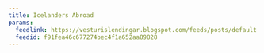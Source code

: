 ```yaml
---
title: Icelanders Abroad
params:
  feedlink: https://vesturislendingar.blogspot.com/feeds/posts/default
  feedid: f91fea46c677274bec4f1a652aa89828
---
```

